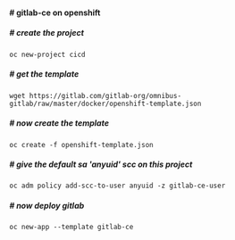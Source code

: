 ####  # gitlab-ce on openshift
##### # create the project
```
oc new-project cicd
```
##### # get the template
```
wget https://gitlab.com/gitlab-org/omnibus-gitlab/raw/master/docker/openshift-template.json
```
##### # now create the template
```
oc create -f openshift-template.json
```
##### # give the default sa 'anyuid' scc on this project
```
oc adm policy add-scc-to-user anyuid -z gitlab-ce-user
```
##### # now deploy gitlab
```
oc new-app --template gitlab-ce 
```
